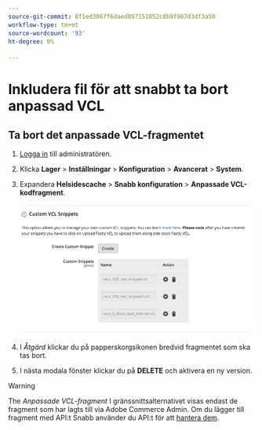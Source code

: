 ```yaml
---
source-git-commit: 8f1ed3067f6daed897151052c8b9f987d3df3a50
workflow-type: tm+mt
source-wordcount: '93'
ht-degree: 0%

---
```

# Inkludera fil för att snabbt ta bort anpassad VCL

## Ta bort det anpassade VCL-fragmentet

1. [Logga in](/help/get-started/onboarding.md#access-your-admin-panel) till administratören.

1. Klicka **Lager** > **Inställningar** > **Konfiguration** > **Avancerat** > **System**.

1. Expandera **Helsidescache** > **Snabb konfiguration** > **Anpassade VCL-kodfragment**.

   ![Hantera anpassade VCL-fragment](/help/assets/cdn/fastly-manage-snippets.png)

1. I _Åtgärd_ klickar du på papperskorgsikonen bredvid fragmentet som ska tas bort.

1. I nästa modala fönster klickar du på **DELETE** och aktivera en ny version.

>[!WARNING]
>
>The _Anpassade VCL-fragment_ I gränssnittsalternativet visas endast de fragment som har lagts till via Adobe Commerce Admin. Om du lägger till fragment med API:t Snabb använder du API:t för att [hantera dem](/help/cloud-guide/cdn/fastly-vcl-custom-snippets.md#manage-vcl-using-the-api).
